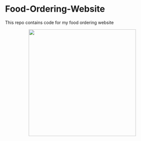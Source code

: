 # Food-Ordering-Website
This repo contains code for my food ordering website
 
<p align="Center" ><img src="" height="350px" width ="350px"></p>

